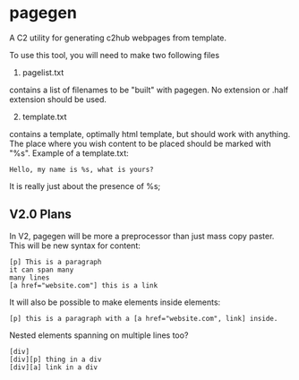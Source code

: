 # pagegen
A C2 utility for generating c2hub webpages from template.

To use this tool, you will need to make two following files

1. pagelist.txt

contains a list of filenames to be "built" with pagegen.
No extension or .half extension should be used.

2. template.txt

contains a template, optimally html template, but should work with anything.
The place where you wish content to be placed should be marked with "%s".
Example of a template.txt:

    Hello, my name is %s, what is yours?

It is really just about the presence of %s;

## V2.0 Plans
In V2, pagegen will be more a preprocessor than just mass copy paster. This
will be new syntax for content:

    [p] This is a paragraph
    it can span many
    many lines
    [a href="website.com"] this is a link

It will also be possible to make elements inside elements:

    [p] this is a paragraph with a [a href="website.com", link] inside.

Nested elements spanning on multiple lines too?

    [div]
    [div][p] thing in a div
    [div][a] link in a div

